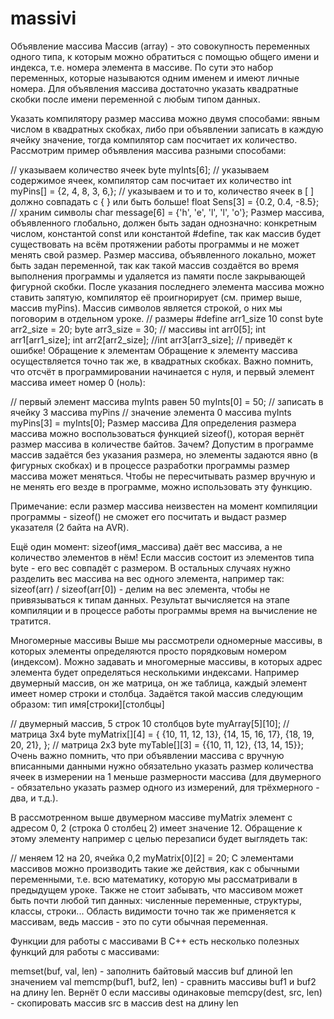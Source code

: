 # massivi
Объявление массива
Массив (array) - это совокупность переменных одного типа, к которым можно обратиться с помощью общего имени и индекса, т.е. номера элемента в массиве. По сути это набор переменных, которые называются одним именем и имеют личные номера. Для объявления массива достаточно указать квадратные скобки после имени переменной с любым типом данных.

Указать компилятору размер массива можно двумя способами: явным числом в квадратных скобках, либо при объявлении записать в каждую ячейку значение, тогда компилятор сам посчитает их количество. Рассмотрим пример объявления массива разными способами:

// указываем количество ячеек
byte myInts[6];
// указываем содержимое ячеек, компилятор сам посчитает их количество
int myPins[] = {2, 4, 8, 3, 6,};
// указываем и то и то, количество ячеек в [ ] должно совпадать с { } или быть больше!
float Sens[3] = {0.2, 0.4, -8.5};
// храним символы
char message[6] = {'h', 'e', 'l', 'l', 'o'};
Размер массива, объявленного глобально, должен быть задан однозначно: конкретным числом, константой const или константой #define, так как массив будет существовать на всём протяжении работы программы и не может менять свой размер.
Размер массива, объявленного локально, может быть задан переменной, так как такой массив создаётся во время выполнения программы и удаляется из памяти после закрывающей фигурной скобки.
После указания последнего элемента массива можно ставить запятую, компилятор её проигнорирует (см. пример выше, массив myPins).
Массив символов является строкой, о них мы поговорим в отдельном уроке.
// размеры
#define arr1_size 10
const byte arr2_size = 20;
byte arr3_size = 30;
// массивы
int arr0[5];
int arr1[arr1_size];
int arr2[arr2_size];
//int arr3[arr3_size];    // приведёт к ошибке!
Обращение к элементам
Обращение к элементу массива осуществляется точно так же, в квадратных скобках. Важно помнить, что отсчёт в программировании начинается с нуля, и первый элемент массива имеет номер 0 (ноль):

// первый элемент массива myInts равен 50 
myInts[0] = 50;
// записать в ячейку 3 массива myPins
// значение элемента 0 массива myInts
myPins[3] = myInts[0];
Размер массива
Для определения размера массива можно воспользоваться функцией sizeof(), которая вернёт размер массива в количестве байтов. Зачем? Допустим в программе массив задаётся без указания размера, но элементы задаются явно (в фигурных скобках) и в процессе разработки программы размер массива может меняться. Чтобы не пересчитывать размер вручную и не менять его везде в программе, можно использовать эту функцию.

Примечание: если размер массива неизвестен на момент компиляции программы - sizeof() не сможет его посчитать и выдаст размер указателя (2 байта на AVR).

Ещё один момент: sizeof(имя_массива) даёт вес массива, а не количество элементов в нём! Если массив состоит из элементов типа byte - его вес совпадёт с размером. В остальных случаях нужно разделить вес массива на вес одного элемента, например так: sizeof(arr) / sizeof(arr[0]) - делим на вес элемента, чтобы не привязываться к типам данных. Результат вычисляется на этапе компиляции и в процессе работы программы время на вычисление не тратится.

Многомерные массивы
Выше мы рассмотрели одномерные массивы, в которых элементы определяются просто порядковым номером (индексом). Можно задавать и многомерные массивы, в которых адрес элемента будет определяться несколькими индексами. Например двумерный массив, он же матрица, он же таблица, каждый элемент имеет номер строки и столбца. Задаётся такой массив следующим образом: тип имя[строки][столбцы]

// двумерный массив, 5 строк 10 столбцов
byte myArray[5][10];
// матрица 3х4
byte myMatrix[][4] = {
  {10, 11, 12, 13},
  {14, 15, 16, 17},
  {18, 19, 20, 21},
};
// матрица 2х3
byte myTable[][3] = {{10, 11, 12}, {13, 14, 15}};
Очень важно помнить, что при объявлении массива с вручную вписанными данными нужно обязательно указать размер количества ячеек в измерении на 1 меньше размерности массива (для двумерного - обязательно указать размер одного из измерений, для трёхмерного - два, и т.д.).

В рассмотренном выше двумерном массиве myMatrix элемент с адресом 0, 2 (строка 0 столбец 2) имеет значение 12. Обращение к этому элементу например с целью перезаписи будет выглядеть так:

// меняем 12 на 20, ячейка 0,2
myMatrix[0][2] = 20;
С элементами массивов можно производить такие же действия, как с обычными переменными, т.е. всю математику, которую мы рассматривали в предыдущем уроке. Также не стоит забывать, что массивом может быть почти любой тип данных: численные переменные, структуры, классы, строки... Область видимости точно так же применяется к массивам, ведь массив - это по сути обычная переменная.

Функции для работы с массивами
В C++ есть несколько полезных функций для работы с массивами:

memset(buf, val, len) - заполнить байтовый массив buf длиной len значением val 
memcmp(buf1, buf2, len) - сравнить массивы buf1 и buf2 на длину len. Вернёт 0 если массивы одинаковые
memcpy(dest, src, len) - скопировать массив src в массив dest на длину len

